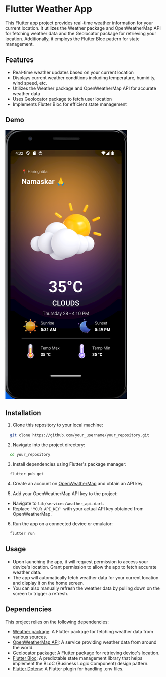 
# Flutter Weather App

This Flutter app project provides real-time weather information for your current location. It utilizes the Weather package and OpenWeatherMap API for fetching weather data and the Geolocator package for retrieving your location. Additionally, it employs the Flutter Bloc pattern for state management.


## Features

- Real-time weather updates based on your current location
- Displays current weather conditions including temperature, humidity, wind speed, etc.
- Utilizes the Weather package and OpenWeatherMap API for accurate weather data
- Uses Geolocator package to fetch user location
- Implements Flutter Bloc for efficient state management

## Demo

![demo](https://github.com/Indrajit-Banerjee7/weater_app/blob/main/assests/demo.png)

## Installation

1. Clone this repository to your local machine:

```bash
  git clone https://github.com/your_username/your_repository.git
```
2. Navigate into the project directory:
```bash
  cd your_repository
```
3. Install dependencies using Flutter's package manager:
```bash
  flutter pub get
```
4. Create an account on [OpenWeatherMap](https://openweathermap.org/) and obtain an API key.

5. Add your OpenWeatherMap API key to the project:
- Navigate to `lib/services/weather_api.dart`.
- Replace `'YOUR_API_KEY'` with your actual API key obtained from OpenWeatherMap.

6. Run the app on a connected device or emulator:
```bash
  flutter run
```


    
## Usage

- Upon launching the app, it will request permission to access your device's location. Grant permission to allow the app to fetch accurate weather data.
- The app will automatically fetch weather data for your current location and display it on the home screen.
- You can also manually refresh the weather data by pulling down on the screen to trigger a refresh.


## Dependencies

This project relies on the following dependencies:

- [Weather package](https://pub.dev/packages/weather): A Flutter package for fetching weather data from various sources.
- [OpenWeatherMap API](https://openweathermap.org/): A service providing weather data from around the world.
- [Geolocator package](https://pub.dev/packages/geolocator): A Flutter package for retrieving device's location.
- [Flutter Bloc](https://pub.dev/packages/flutter_bloc): A predictable state management library that helps implement the BLoC (Business Logic Component) design pattern.
- [Flutter Dotenv](https://pub.dev/packages/flutter_dotenv): A Flutter plugin for handling .env files.


